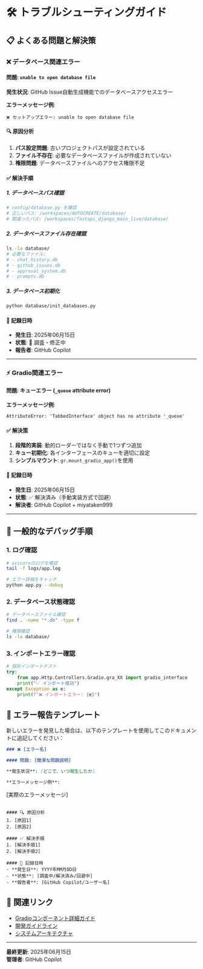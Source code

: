 # 🛠️ トラブルシューティングガイド

## 📋 よくある問題と解決策

### ❌ データベース関連エラー

#### 問題: `unable to open database file`

**発生状況**: GitHub Issue自動生成機能でのデータベースアクセスエラー

**エラーメッセージ例**:
```
❌ セットアップエラー: unable to open database file
```

#### 🔍 原因分析
1. **パス設定問題**: 古いプロジェクトパスが設定されている
2. **ファイル不存在**: 必要なデータベースファイルが作成されていない  
3. **権限問題**: データベースファイルへのアクセス権限不足

#### ✅ 解決手順

##### 1. データベースパス確認
```python
# config/database.py を確認
# 正しいパス: /workspaces/AUTOCREATE/database/
# 間違ったパス: /workspaces/fastapi_django_main_live/database/
```

##### 2. データベースファイル存在確認
```bash
ls -la database/
# 必要なファイル:
# - chat_history.db
# - github_issues.db  
# - approval_system.db
# - prompts.db
```

##### 3. データベース初期化
```bash
python database/init_databases.py
```

#### 📅 記録日時
- **発生日**: 2025年06月15日
- **状態**: 🔄 調査・修正中
- **報告者**: GitHub Copilot

---

### ⚡ Gradio関連エラー

#### 問題: キューエラー (`_queue` attribute error)

**エラーメッセージ例**:
```
AttributeError: 'TabbedInterface' object has no attribute '_queue'
```

#### ✅ 解決策
1. **段階的実装**: 動的ローダーではなく手動で1つずつ追加
2. **キュー初期化**: 各インターフェースのキューを適切に設定
3. **シンプルマウント**: `gr.mount_gradio_app()`を使用

#### 📅 記録日時
- **発生日**: 2025年06月15日
- **状態**: ✅ 解決済み（手動実装方式で回避）
- **解決者**: GitHub Copilot + miyataken999

---

## 🔧 一般的なデバッグ手順

### 1. ログ確認
```bash
# uvicornのログを確認
tail -f logs/app.log

# エラー詳細をキャッチ
python app.py --debug
```

### 2. データベース状態確認
```bash
# データベースファイル確認
find . -name "*.db" -type f

# 権限確認
ls -la database/
```

### 3. インポートエラー確認
```python
# 個別インポートテスト
try:
    from app.Http.Controllers.Gradio.gra_XX import gradio_interface
    print("✅ インポート成功")
except Exception as e:
    print(f"❌ インポートエラー: {e}")
```

## 📝 エラー報告テンプレート

新しいエラーを発見した場合は、以下のテンプレートを使用してこのドキュメントに追記してください：

```markdown
### ❌ [エラー名]

#### 問題: [簡潔な問題説明]

**発生状況**: [どこで、いつ発生したか]

**エラーメッセージ例**:
```
[実際のエラーメッセージ]
```

#### 🔍 原因分析
1. [原因1]
2. [原因2]

#### ✅ 解決手順
1. [解決手順1]
2. [解決手順2]

#### 📅 記録日時
- **発生日**: YYYY年MM月DD日
- **状態**: [調査中/解決済み/回避中]
- **報告者**: [GitHub Copilot/ユーザー名]
```

## 🔗 関連リンク
- [Gradioコンポーネント詳細ガイド](Gradio-Components-Guide.md)
- [開発ガイドライン](Development-Guidelines.md)
- [システムアーキテクチャ](System-Architecture.md)

---
**最終更新**: 2025年06月15日  
**管理者**: GitHub Copilot
